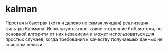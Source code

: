 # kalman
Простая и быстрая (хотя и далеко не самая лучшая) реализация фильтра Калмана. Используются кое-какие сторонние библиотеки, но основной алгоритм от них независим и может использоваться для простых случаев, когда требования к качеству получаемых данных не слишком велики

